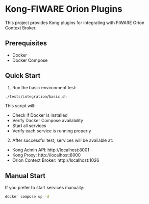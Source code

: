 # Kong-FIWARE Orion Plugins

This project provides Kong plugins for integrating with FIWARE Orion Context Broker.

## Prerequisites

- Docker
- Docker Compose

## Quick Start

1. Run the basic environment test:
```bash
./tests/integration/basic.sh
```

This script will:
- Check if Docker is installed
- Verify Docker Compose availability
- Start all services
- Verify each service is running properly

2. After successful test, services will be available at:
- Kong Admin API: http://localhost:8001
- Kong Proxy: http://localhost:8000
- Orion Context Broker: http://localhost:1026

## Manual Start

If you prefer to start services manually:
```bash
docker compose up -d